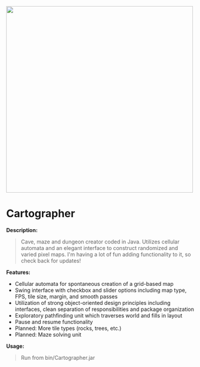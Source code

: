 <img src='http://galenscovell.github.io/css/pics/cartographer.png' width=500px />

Cartographer
======

<b>Description:</b>
<blockquote>Cave, maze and dungeon creator coded in Java. Utilizes cellular automata and an elegant interface to construct randomized and varied pixel maps. I'm having a lot of fun adding functionality to it, so check back for updates!</blockquote>

<b>Features:</b>
* Cellular automata for spontaneous creation of a grid-based map
* Swing interface with checkbox and slider options including map type, FPS, tile size, margin, and smooth passes
* Utilization of strong object-oriented design principles including interfaces, clean separation of responsibilities and package organization
* Exploratory pathfinding unit which traverses world and fills in layout
* Pause and resume functionality
* Planned: More tile types (rocks, trees, etc.)
* Planned: Maze solving unit

<b>Usage:</b>
<blockquote>Run from bin/Cartographer.jar</blockquote>
